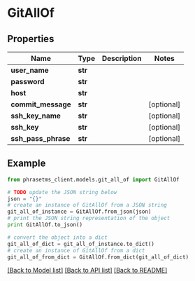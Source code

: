 # GitAllOf

## Properties

| Name                | Type    | Description | Notes      |
| ------------------- | ------- | ----------- | ---------- |
| **user_name**       | **str** |             |
| **password**        | **str** |             |
| **host**            | **str** |             |
| **commit_message**  | **str** |             | [optional] |
| **ssh_key_name**    | **str** |             | [optional] |
| **ssh_key**         | **str** |             | [optional] |
| **ssh_pass_phrase** | **str** |             | [optional] |

## Example

```python
from phrasetms_client.models.git_all_of import GitAllOf

# TODO update the JSON string below
json = "{}"
# create an instance of GitAllOf from a JSON string
git_all_of_instance = GitAllOf.from_json(json)
# print the JSON string representation of the object
print GitAllOf.to_json()

# convert the object into a dict
git_all_of_dict = git_all_of_instance.to_dict()
# create an instance of GitAllOf from a dict
git_all_of_from_dict = GitAllOf.from_dict(git_all_of_dict)
```

[[Back to Model list]](../README.md#documentation-for-models) [[Back to API list]](../README.md#documentation-for-api-endpoints) [[Back to README]](../README.md)
